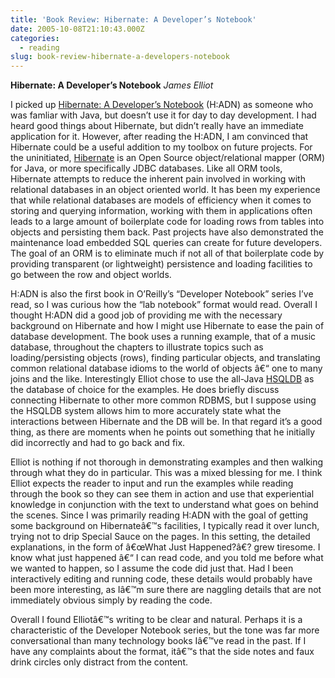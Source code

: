 ```yaml
---
title: 'Book Review: Hibernate: A Developer’s Notebook'
date: 2005-10-08T21:10:43.000Z
categories:
  - reading
slug: book-review-hibernate-a-developers-notebook
---
```

**Hibernate: A Developer’s Notebook** _James Elliot_

I picked up [Hibernate: A Developer’s Notebook][1]  (H:<span class="caps">ADN</span>) as someone who was famliar with Java, but doesn’t use it for day to day development. I had heard good things about Hibernate, but didn’t really have an immediate application for it. However, after reading the H:<span class="caps">ADN</span>, I am convinced that Hibernate could be a useful addition to my toolbox on future projects. For the uninitiated, [Hibernate][2]  is an Open Source object/relational mapper (<span class="caps">ORM</span>) for Java, or more specifically <span class="caps">JDBC</span> databases. Like all <span class="caps">ORM</span> tools, Hibernate attempts to reduce the inherent pain involved in working with relational databases in an object oriented world. It has been my experience that while relational databases are models of efficiency when it comes to storing and querying information, working with them in applications often leads to a large amount of boilerplate code for loading rows from tables into objects and persisting them back. Past projects have also demonstrated the maintenance load embedded <span class="caps">SQL</span> queries can create for future developers. The goal of an <span class="caps">ORM</span> is to eliminate much if not all of that boilerplate code by providing transparent (or lightweight) persistence and loading facilities to go between the row and object worlds.

H:<span class="caps">ADN</span> is also the first book in O’Reilly’s “Developer Notebook” series I’ve read, so I was curious how the “lab notebook” format would read. Overall I thought H:<span class="caps">ADN</span> did a good job of providing me with the necessary background on Hibernate and how I might use Hibernate to ease the pain of database development. The book uses a running example, that of a music database, throughout the chapters to illustrate topics such as loading/persisting objects (rows), finding particular objects, and translating common relational database idioms to the world of objects â€“ one to many joins and the like. Interestingly Elliot chose to use the all-Java [<span class="caps">HSQLDB</span>][3]  as the database of choice for the examples. He does briefly discuss connecting Hibernate to other more common <span class="caps">RDBMS</span>, but I suppose using the <span class="caps">HSQLDB</span> system allows him to more accurately state what the interactions between Hibernate and the <span class="caps">DB</span> will be. In that regard it’s a good thing, as there are moments when he points out something that he initially did incorrectly and had to go back and fix.

Elliot is nothing if not thorough in demonstrating examples and then walking through what they do in particular. This was a mixed blessing for me. I think Elliot expects the reader to input and run the examples while reading through the book so they can see them in action and use that experiential knowledge in conjunction with the text to understand what goes on behind the scenes. Since I was primarily reading H:<span class="caps">ADN</span> with the goal of getting some background on Hibernateâ€™s facilities, I typically read it over lunch, trying not to drip Special Sauce on the pages. In this setting, the detailed explanations, in the form of â€œWhat Just Happened?â€? grew tiresome. I know what just happened â€“ I can read code, and you told me before what we wanted to happen, so I assume the code did just that. Had I been interactively editing and running code, these details would probably have been more interesting, as Iâ€™m sure there are naggling details that are not immediately obvious simply by reading the code.

Overall I found Elliotâ€™s writing to be clear and natural. Perhaps it is a characteristic of the Developer Notebook series, but the tone was far more conversational than many technology books Iâ€™ve read in the past. If I have any complaints about the format, itâ€™s that the side notes and faux drink circles only distract from the content.



 [1]: http://www.oreilly.com/catalog/hibernate/
 [2]: http://hibernate.org
 [3]: http://hsqldb.sourceforge.net
